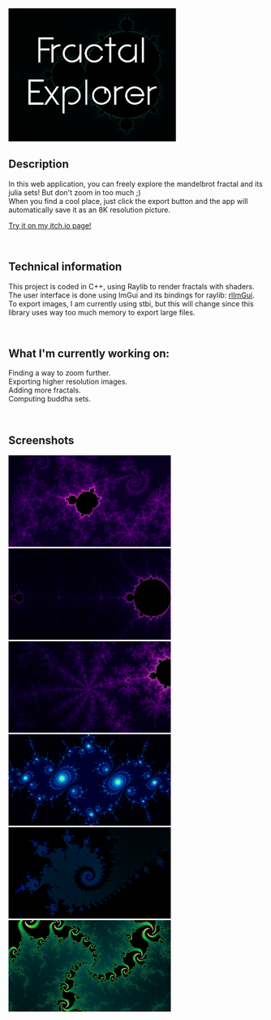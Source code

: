 <img src="FractalExplorer/Screenshots/coverImage.png" alt="coverImage" width="330"/>

## Description

In this web application, you can freely explore the mandelbrot fractal and its julia sets! But don't zoom in too much ;) <br>
When you find a cool place, just click the export button and the app will automatically save it as an 8K resolution picture.

<a href="https://vynokris.itch.io/fractal-explorer" target="_blank">Try it on my itch.io page!</a>

<br>

## Technical information

This project is coded in C++, using Raylib to render fractals with shaders. <br>
The user interface is done using ImGui and its bindings for raylib: <a href="https://github.com/JeffM2501/raylibExtras/tree/index/rlImGui" target="_blank">rlImGui</a>. <br>
To export images, I am currently using stbi, but this will change since this library uses way too much memory to export large files.

<br>

## What I'm currently working on:

Finding a way to zoom further. <br>
Exporting higher resolution images. <br>
Adding more fractals. <br>
Computing buddha sets.

<br>

## Screenshots

<img src="FractalExplorer/Screenshots/fractal0.png" alt="fractal0" width="320"/>
<img src="FractalExplorer/Screenshots/fractal1.png" alt="fractal1" width="320"/> <br>
<img src="FractalExplorer/Screenshots/fractal2.png" alt="fractal2" width="320"/>
<img src="FractalExplorer/Screenshots/fractal3.png" alt="fractal3" width="320"/> <br>
<img src="FractalExplorer/Screenshots/fractal4.png" alt="fractal4" width="320"/>
<img src="FractalExplorer/Screenshots/fractal5.png" alt="fractal5" width="320"/> <br>
